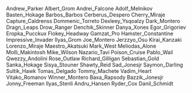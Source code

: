 Andrew_Parker
Albert_Grom
Andrei_Falcone
Adolf_Melnikov
Basten_Hokage
Barbos_Barbos
Cerberus_Despero
Cherry_Miraje
Capture_Caldrenss
Dommenic_Torreto
Dexleey_Ysqoalzy
Dark_Montero
Dragn_Leaps
Drow_Ranger
Denchik_Skinner
Danya_Xones
Egor_Grigoriev
Eropka_Pucckux
Flokey_Headway
Gamzat_Pro
Hamster_Constantine
Impressive_Invader
Ilyas_Grom
Joe_Montero
Jerzzyo_Osu
Kirai_Kanzaki
Lorenzo_Miraje
Maestro_Akatsuki
Mark_West
Meliodas_Alone
Molli_Makintosh
Mike_Wilson
Nazario_Tavi
Poison_Cruise
Pablo_Wail
Qwezzy_Andolini
Rose_Outlaw
Richard_Gilligan
Sebastian_Gold
Sanka_Hokage
Sisya_Stouner
Shawty_Reid
Sad_Jonesjr
Saymon_Darling
Sultik_Hawk
Tomas_Delgado
Tommy_Machete
Vadim_Heart
Vitako_Romanov
Winner_Montero
Baxa_Rapsody
Bazzik_Jonesjr
Jonny_Freeman
Ilyas_Stenli
Andru_Hansen
Ryder_Cox
Danil_Schmidt

